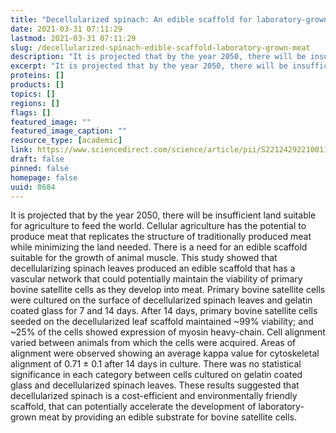 ```yaml
---
title: "Decellularized spinach: An edible scaffold for laboratory-grown meat"
date: 2021-03-31 07:11:29
lastmod: 2021-03-31 07:11:29
slug: /decellularized-spinach-edible-scaffold-laboratory-grown-meat
description: "It is projected that by the year 2050, there will be insufficient land suitable for agriculture to feed the world. Cellular agriculture has the potential to produce meat that replicates the structure of traditionally produced meat while minimizing the land needed. There is a need for an edible scaffold suitable for the growth of animal muscle. This study showed that decellularizing spinach leaves produced an edible scaffold that has a vascular network that could potentially maintain the viability of primary bovine satellite cells as they develop into meat."
excerpt: "It is projected that by the year 2050, there will be insufficient land suitable for agriculture to feed the world. Cellular agriculture has the potential to produce meat that replicates the structure of traditionally produced meat while minimizing the land needed. There is a need for an edible scaffold suitable for the growth of animal muscle. This study showed that decellularizing spinach leaves produced an edible scaffold that has a vascular network that could potentially maintain the viability of primary bovine satellite cells as they develop into meat."
proteins: []
products: []
topics: []
regions: []
flags: []
featured_image: ""
featured_image_caption: ""
resource_type: [academic]
link: https://www.sciencedirect.com/science/article/pii/S2212429221001115
draft: false
pinned: false
homepage: false
uuid: 8684
---
```

It is projected that by the year 2050, there will be insufficient land
suitable for agriculture to feed the world. Cellular agriculture has the
potential to produce meat that replicates the structure of traditionally
produced meat while minimizing the land needed. There is a need for an
edible scaffold suitable for the growth of animal muscle. This study
showed that decellularizing spinach leaves produced an edible scaffold
that has a vascular network that could potentially maintain the
viability of primary bovine satellite cells as they develop into meat.
Primary bovine satellite cells were cultured on the surface of
decellularized spinach leaves and gelatin coated glass for 7 and 14
days. After 14 days, primary bovine satellite cells seeded on the
decellularized leaf scaffold maintained \~99% viability; and \~25% of
the cells showed expression of myosin heavy-chain. Cell alignment varied
between animals from which the cells were acquired. Areas of alignment
were observed showing an average kappa value for cytoskeletal alignment
of 0.71 ± 0.1 after 14 days in culture. There was no statistical
significance in each category between cells cultured on gelatin coated
glass and decellularized spinach leaves. These results suggested that
decellularized spinach is a cost-efficient and environmentally friendly
scaffold, that can potentially accelerate the development of
laboratory-grown meat by providing an edible substrate for bovine
satellite cells.
